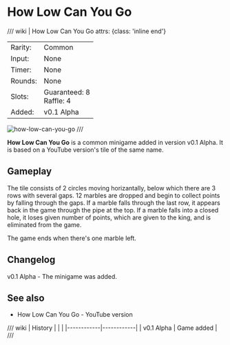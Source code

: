 # How Low Can You Go

/// wiki | How Low Can You Go
    attrs: {class: 'inline end'}

|         |                            |
|---------|----------------------------|
| Rarity: | Common                     |
| Input:  | None                       |
| Timer:  | None                       |
| Rounds: | None                       |
| Slots:  | Guaranteed: 8<br>Raffle: 4 |
| Added:  | v0.1 Alpha                 |

![how-low-can-you-go](../../assets/images/minigames/how-low-can-you-go.jpg)
///

**How Low Can You Go** is a common minigame added in version v0.1 Alpha. It is based on a YouTube version's tile of the same name.

## Gameplay

The tile consists of 2 circles moving horizantally, below which there are 3 rows with several gaps. 12 marbles are dropped and begin to collect points by falling through the gaps. If a marble falls through the last row, it appears back in the game through the pipe at the top. If a marble falls into a closed hole, it loses given number of points, which are given to the king, and is eliminated from the game.

The game ends when there's one marble left.

## Changelog
v0.1 Alpha - The minigame was added.

## See also
- How Low Can You Go - YouTube version

/// wiki | History
|            |            |
|------------|------------|
| v0.1 Alpha | Game added |
///
